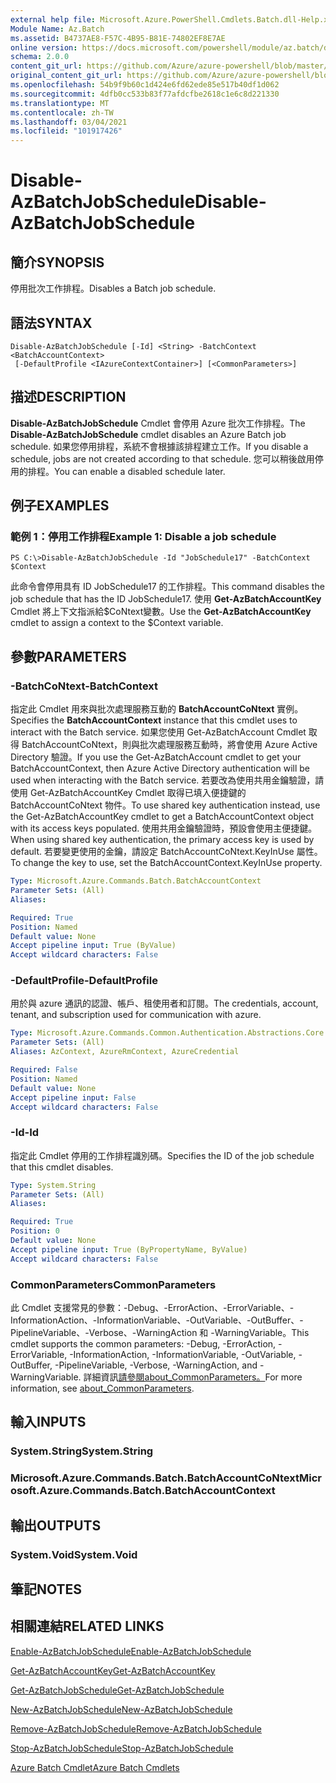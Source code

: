 ```yaml
---
external help file: Microsoft.Azure.PowerShell.Cmdlets.Batch.dll-Help.xml
Module Name: Az.Batch
ms.assetid: B4737AE8-F57C-4B95-B81E-74802EF8E7AE
online version: https://docs.microsoft.com/powershell/module/az.batch/disable-azbatchjobschedule
schema: 2.0.0
content_git_url: https://github.com/Azure/azure-powershell/blob/master/src/Batch/Batch/help/Disable-AzBatchJobSchedule.md
original_content_git_url: https://github.com/Azure/azure-powershell/blob/master/src/Batch/Batch/help/Disable-AzBatchJobSchedule.md
ms.openlocfilehash: 54b9f9b60c1d424e6fd62ede85e517b40df1d062
ms.sourcegitcommit: 4dfb0cc533b83f77afdcfbe2618c1e6c8d221330
ms.translationtype: MT
ms.contentlocale: zh-TW
ms.lasthandoff: 03/04/2021
ms.locfileid: "101917426"
---
```

# <span data-ttu-id="cc28d-101">Disable-AzBatchJobSchedule</span><span class="sxs-lookup"><span data-stu-id="cc28d-101">Disable-AzBatchJobSchedule</span></span>

## <span data-ttu-id="cc28d-102">簡介</span><span class="sxs-lookup"><span data-stu-id="cc28d-102">SYNOPSIS</span></span>
<span data-ttu-id="cc28d-103">停用批次工作排程。</span><span class="sxs-lookup"><span data-stu-id="cc28d-103">Disables a Batch job schedule.</span></span>

## <span data-ttu-id="cc28d-104">語法</span><span class="sxs-lookup"><span data-stu-id="cc28d-104">SYNTAX</span></span>

```
Disable-AzBatchJobSchedule [-Id] <String> -BatchContext <BatchAccountContext>
 [-DefaultProfile <IAzureContextContainer>] [<CommonParameters>]
```

## <span data-ttu-id="cc28d-105">描述</span><span class="sxs-lookup"><span data-stu-id="cc28d-105">DESCRIPTION</span></span>
<span data-ttu-id="cc28d-106">**Disable-AzBatchJobSchedule** Cmdlet 會停用 Azure 批次工作排程。</span><span class="sxs-lookup"><span data-stu-id="cc28d-106">The **Disable-AzBatchJobSchedule** cmdlet disables an Azure Batch job schedule.</span></span>
<span data-ttu-id="cc28d-107">如果您停用排程，系統不會根據該排程建立工作。</span><span class="sxs-lookup"><span data-stu-id="cc28d-107">If you disable a schedule, jobs are not created according to that schedule.</span></span>
<span data-ttu-id="cc28d-108">您可以稍後啟用停用的排程。</span><span class="sxs-lookup"><span data-stu-id="cc28d-108">You can enable a disabled schedule later.</span></span>

## <span data-ttu-id="cc28d-109">例子</span><span class="sxs-lookup"><span data-stu-id="cc28d-109">EXAMPLES</span></span>

### <span data-ttu-id="cc28d-110">範例 1：停用工作排程</span><span class="sxs-lookup"><span data-stu-id="cc28d-110">Example 1: Disable a job schedule</span></span>
```
PS C:\>Disable-AzBatchJobSchedule -Id "JobSchedule17" -BatchContext $Context
```

<span data-ttu-id="cc28d-111">此命令會停用具有 ID JobSchedule17 的工作排程。</span><span class="sxs-lookup"><span data-stu-id="cc28d-111">This command disables the job schedule that has the ID JobSchedule17.</span></span>
<span data-ttu-id="cc28d-112">使用 **Get-AzBatchAccountKey** Cmdlet 將上下文指派給$CoNtext變數。</span><span class="sxs-lookup"><span data-stu-id="cc28d-112">Use the **Get-AzBatchAccountKey** cmdlet to assign a context to the $Context variable.</span></span>

## <span data-ttu-id="cc28d-113">參數</span><span class="sxs-lookup"><span data-stu-id="cc28d-113">PARAMETERS</span></span>

### <span data-ttu-id="cc28d-114">-BatchCoNtext</span><span class="sxs-lookup"><span data-stu-id="cc28d-114">-BatchContext</span></span>
<span data-ttu-id="cc28d-115">指定此 Cmdlet 用來與批次處理服務互動的 **BatchAccountCoNtext** 實例。</span><span class="sxs-lookup"><span data-stu-id="cc28d-115">Specifies the **BatchAccountContext** instance that this cmdlet uses to interact with the Batch service.</span></span>
<span data-ttu-id="cc28d-116">如果您使用 Get-AzBatchAccount Cmdlet 取得 BatchAccountCoNtext，則與批次處理服務互動時，將會使用 Azure Active Directory 驗證。</span><span class="sxs-lookup"><span data-stu-id="cc28d-116">If you use the Get-AzBatchAccount cmdlet to get your BatchAccountContext, then Azure Active Directory authentication will be used when interacting with the Batch service.</span></span> <span data-ttu-id="cc28d-117">若要改為使用共用金鑰驗證，請使用 Get-AzBatchAccountKey Cmdlet 取得已填入便捷鍵的 BatchAccountCoNtext 物件。</span><span class="sxs-lookup"><span data-stu-id="cc28d-117">To use shared key authentication instead, use the Get-AzBatchAccountKey cmdlet to get a BatchAccountContext object with its access keys populated.</span></span> <span data-ttu-id="cc28d-118">使用共用金鑰驗證時，預設會使用主便捷鍵。</span><span class="sxs-lookup"><span data-stu-id="cc28d-118">When using shared key authentication, the primary access key is used by default.</span></span> <span data-ttu-id="cc28d-119">若要變更使用的金鑰，請設定 BatchAccountCoNtext.KeyInUse 屬性。</span><span class="sxs-lookup"><span data-stu-id="cc28d-119">To change the key to use, set the BatchAccountContext.KeyInUse property.</span></span>

```yaml
Type: Microsoft.Azure.Commands.Batch.BatchAccountContext
Parameter Sets: (All)
Aliases:

Required: True
Position: Named
Default value: None
Accept pipeline input: True (ByValue)
Accept wildcard characters: False
```

### <span data-ttu-id="cc28d-120">-DefaultProfile</span><span class="sxs-lookup"><span data-stu-id="cc28d-120">-DefaultProfile</span></span>
<span data-ttu-id="cc28d-121">用於與 azure 通訊的認證、帳戶、租使用者和訂閱。</span><span class="sxs-lookup"><span data-stu-id="cc28d-121">The credentials, account, tenant, and subscription used for communication with azure.</span></span>

```yaml
Type: Microsoft.Azure.Commands.Common.Authentication.Abstractions.Core.IAzureContextContainer
Parameter Sets: (All)
Aliases: AzContext, AzureRmContext, AzureCredential

Required: False
Position: Named
Default value: None
Accept pipeline input: False
Accept wildcard characters: False
```

### <span data-ttu-id="cc28d-122">-Id</span><span class="sxs-lookup"><span data-stu-id="cc28d-122">-Id</span></span>
<span data-ttu-id="cc28d-123">指定此 Cmdlet 停用的工作排程識別碼。</span><span class="sxs-lookup"><span data-stu-id="cc28d-123">Specifies the ID of the job schedule that this cmdlet disables.</span></span>

```yaml
Type: System.String
Parameter Sets: (All)
Aliases:

Required: True
Position: 0
Default value: None
Accept pipeline input: True (ByPropertyName, ByValue)
Accept wildcard characters: False
```

### <span data-ttu-id="cc28d-124">CommonParameters</span><span class="sxs-lookup"><span data-stu-id="cc28d-124">CommonParameters</span></span>
<span data-ttu-id="cc28d-125">此 Cmdlet 支援常見的參數：-Debug、-ErrorAction、-ErrorVariable、-InformationAction、-InformationVariable、-OutVariable、-OutBuffer、-PipelineVariable、-Verbose、-WarningAction 和 -WarningVariable。</span><span class="sxs-lookup"><span data-stu-id="cc28d-125">This cmdlet supports the common parameters: -Debug, -ErrorAction, -ErrorVariable, -InformationAction, -InformationVariable, -OutVariable, -OutBuffer, -PipelineVariable, -Verbose, -WarningAction, and -WarningVariable.</span></span> <span data-ttu-id="cc28d-126">詳細資訊[請參閱about_CommonParameters。](http://go.microsoft.com/fwlink/?LinkID=113216)</span><span class="sxs-lookup"><span data-stu-id="cc28d-126">For more information, see [about_CommonParameters](http://go.microsoft.com/fwlink/?LinkID=113216).</span></span>

## <span data-ttu-id="cc28d-127">輸入</span><span class="sxs-lookup"><span data-stu-id="cc28d-127">INPUTS</span></span>

### <span data-ttu-id="cc28d-128">System.String</span><span class="sxs-lookup"><span data-stu-id="cc28d-128">System.String</span></span>

### <span data-ttu-id="cc28d-129">Microsoft.Azure.Commands.Batch.BatchAccountCoNtext</span><span class="sxs-lookup"><span data-stu-id="cc28d-129">Microsoft.Azure.Commands.Batch.BatchAccountContext</span></span>

## <span data-ttu-id="cc28d-130">輸出</span><span class="sxs-lookup"><span data-stu-id="cc28d-130">OUTPUTS</span></span>

### <span data-ttu-id="cc28d-131">System.Void</span><span class="sxs-lookup"><span data-stu-id="cc28d-131">System.Void</span></span>

## <span data-ttu-id="cc28d-132">筆記</span><span class="sxs-lookup"><span data-stu-id="cc28d-132">NOTES</span></span>

## <span data-ttu-id="cc28d-133">相關連結</span><span class="sxs-lookup"><span data-stu-id="cc28d-133">RELATED LINKS</span></span>

[<span data-ttu-id="cc28d-134">Enable-AzBatchJobSchedule</span><span class="sxs-lookup"><span data-stu-id="cc28d-134">Enable-AzBatchJobSchedule</span></span>](./Enable-AzBatchJobSchedule.md)

[<span data-ttu-id="cc28d-135">Get-AzBatchAccountKey</span><span class="sxs-lookup"><span data-stu-id="cc28d-135">Get-AzBatchAccountKey</span></span>](./Get-AzBatchAccountKey.md)

[<span data-ttu-id="cc28d-136">Get-AzBatchJobSchedule</span><span class="sxs-lookup"><span data-stu-id="cc28d-136">Get-AzBatchJobSchedule</span></span>](./Get-AzBatchJobSchedule.md)

[<span data-ttu-id="cc28d-137">New-AzBatchJobSchedule</span><span class="sxs-lookup"><span data-stu-id="cc28d-137">New-AzBatchJobSchedule</span></span>](./New-AzBatchJobSchedule.md)

[<span data-ttu-id="cc28d-138">Remove-AzBatchJobSchedule</span><span class="sxs-lookup"><span data-stu-id="cc28d-138">Remove-AzBatchJobSchedule</span></span>](./Remove-AzBatchJobSchedule.md)

[<span data-ttu-id="cc28d-139">Stop-AzBatchJobSchedule</span><span class="sxs-lookup"><span data-stu-id="cc28d-139">Stop-AzBatchJobSchedule</span></span>](./Stop-AzBatchJobSchedule.md)

[<span data-ttu-id="cc28d-140">Azure Batch Cmdlet</span><span class="sxs-lookup"><span data-stu-id="cc28d-140">Azure Batch Cmdlets</span></span>](/powershell/module/Az.Batch/)
